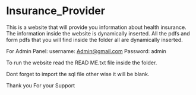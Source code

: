 # Insurance_Provider
This is a website that will provide you information about health insurance.
The information inside the website is dynamically inserted.
All the pdfs and form pdfs that you will find inside the folder all are dynamically inserted.

For Admin Panel:
username: Admin@gmail.com
Password: admin

To run the website read the READ ME.txt file inside the folder.

Dont forget to import the sql file other wise it will be blank.

Thank you For your Support
